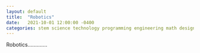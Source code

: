 ```yaml
---
layout: default
title:  "Robotics"
date:   2021-10-01 12:00:00 -0400
categories: stem science technology programming engineering math design
---
```

Robotics.............

